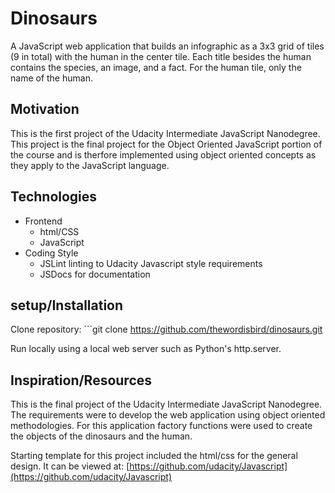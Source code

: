 # Dinosaurs
A JavaScript web application that builds an infographic as a 3x3 grid of tiles (9 in total) with the human in the center tile. Each title besides the human contains the species, an image, and a fact. For the human tile, only the name of the human. 

## Motivation
This is the first project of the Udacity Intermediate JavaScript Nanodegree. This project is the final project for the Object Oriented JavaScript portion of the course and is therfore implemented using object oriented concepts as they apply to the JavaScript language.

## Technologies
* Frontend
    * html/CSS
    * JavaScript
* Coding Style
    * JSLint linting to Udacity Javascript style requirements
    * JSDocs for documentation

## setup/Installation
Clone repository:
    ```git clone https://github.com/thewordisbird/dinosaurs.git

Run locally using a local web server such as Python's http.server.

## Inspiration/Resources
This is the final project of the Udacity Intermediate JavaScript Nanodegree. The requirements were to develop the web application using object oriented methodologies. For this application factory functions were used to create the objects of the dinosaurs and the human. 

Starting template for this project included the html/css for the general design. It can be viewed at:
    [https://github.com/udacity/Javascript](https://github.com/udacity/Javascript)